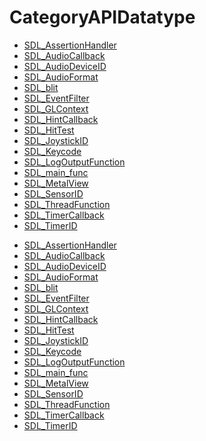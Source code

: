 # CategoryAPIDatatype

<!-- DO NOT HAND-EDIT CATEGORY LISTS, THEY ARE AUTOGENERATED AND WILL BE OVERWRITTEN, BASED ON TAGS IN INDIVIDUAL PAGE FOOTERS. EDIT THOSE INSTEAD. -->
<!-- BEGIN CATEGORY LIST -->
- [SDL_AssertionHandler](SDL_AssertionHandler)
- [SDL_AudioCallback](SDL_AudioCallback)
- [SDL_AudioDeviceID](SDL_AudioDeviceID)
- [SDL_AudioFormat](SDL_AudioFormat)
- [SDL_blit](SDL_blit)
- [SDL_EventFilter](SDL_EventFilter)
- [SDL_GLContext](SDL_GLContext)
- [SDL_HintCallback](SDL_HintCallback)
- [SDL_HitTest](SDL_HitTest)
- [SDL_JoystickID](SDL_JoystickID)
- [SDL_Keycode](SDL_Keycode)
- [SDL_LogOutputFunction](SDL_LogOutputFunction)
- [SDL_main_func](SDL_main_func)
- [SDL_MetalView](SDL_MetalView)
- [SDL_SensorID](SDL_SensorID)
- [SDL_ThreadFunction](SDL_ThreadFunction)
- [SDL_TimerCallback](SDL_TimerCallback)
- [SDL_TimerID](SDL_TimerID)
<!-- END CATEGORY LIST -->
- [SDL_AssertionHandler](SDL_AssertionHandler)
- [SDL_AudioCallback](SDL_AudioCallback)
- [SDL_AudioDeviceID](SDL_AudioDeviceID)
- [SDL_AudioFormat](SDL_AudioFormat)
- [SDL_blit](SDL_blit)
- [SDL_EventFilter](SDL_EventFilter)
- [SDL_GLContext](SDL_GLContext)
- [SDL_HintCallback](SDL_HintCallback)
- [SDL_HitTest](SDL_HitTest)
- [SDL_JoystickID](SDL_JoystickID)
- [SDL_Keycode](SDL_Keycode)
- [SDL_LogOutputFunction](SDL_LogOutputFunction)
- [SDL_main_func](SDL_main_func)
- [SDL_MetalView](SDL_MetalView)
- [SDL_SensorID](SDL_SensorID)
- [SDL_ThreadFunction](SDL_ThreadFunction)
- [SDL_TimerCallback](SDL_TimerCallback)
- [SDL_TimerID](SDL_TimerID)
<!-- END CATEGORY LIST -->

